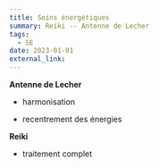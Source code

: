 ```yaml
---
title: Soins énergétiques
summary: Reiki -- Antenne de Lecher
tags:
  - SE
date: 2023-01-01
external_link:
---
```

**Antenne de Lecher**

- harmonisation

- recentrement des énergies

**Reiki**

- traitement complet
